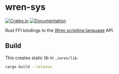 # wren-sys 

[![Crates.io](https://img.shields.io/crates/v/wren-sys.svg)](https://crates.io/crates/wren-sys)
[![Documentation](https://docs.rs/wren-sys/badge.svg)](https://docs.rs/wren-sys)

Rust FFI bindings to the [Wren scripting language](http://wren.io) API.

## Build

This creates static lib in `./wren/lib`.

```bash
cargo build --release
```
